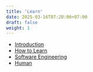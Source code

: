 ```yaml
---
title: 'Learn'
date: 2025-03-16T07:20:00+07:00
draft: false
weight: 1
---
```


- [Introduction](./introduction/)
- [How to Learn](./how-to-learn/)
- [Software Engineering](./software-engineering/)
- [Human](./human/)
